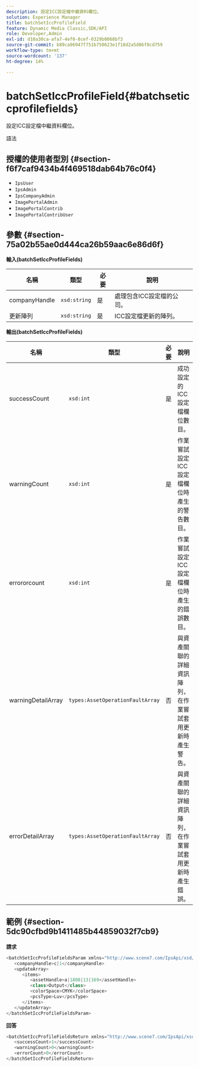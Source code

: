 ```yaml
---
description: 設定ICC設定檔中繼資料欄位。
solution: Experience Manager
title: batchSetIccProfileField
feature: Dynamic Media Classic,SDK/API
role: Developer,Admin
exl-id: d10a30ca-afa7-4ef0-8cef-0329b0068bf3
source-git-commit: b89ca96947f751b750623e1f18d2a5d86f0cd759
workflow-type: tm+mt
source-wordcount: '137'
ht-degree: 14%

---
```


# batchSetIccProfileField{#batchseticcprofilefields}

設定ICC設定檔中繼資料欄位。

語法

## 授權的使用者型別 {#section-f6f7caf9434b4f469518dab64b76c0f4}

* `IpsUser`
* `IpsAdmin`
* `IpsCompanyAdmin`
* `ImagePortalAdmin`
* `ImagePortalContrib`
* `ImagePortalContribUser`

## 參數 {#section-75a02b55ae0d444ca26b59aac6e86d6f}

**輸入(batchSetIccProfileFields)**

| 名稱 | 類型 | 必要 | 說明 |
|---|---|---|---|
| companyHandle | `xsd:string` | 是 | 處理包含ICC設定檔的公司。 |
| 更新陣列 | `xsd:string` | 是 | ICC設定檔更新的陣列。 |

**輸出(batchSetIccProfileFields)**

| 名稱 | 類型 | 必要 | 說明 |
|---|---|---|---|
| successCount | `xsd:int` | 是 | 成功設定的ICC設定檔欄位數目。 |
| warningCount | `xsd:int` | 是 | 作業嘗試設定ICC設定檔欄位時產生的警告數目。 |
| errororcount | `xsd:int` | 是 | 作業嘗試設定ICC設定檔欄位時產生的錯誤數目。 |
| warningDetailArray | `types:AssetOperationFaultArray` | 否 | 與資產關聯的詳細資訊陣列，在作業嘗試套用更新時產生警告。 |
| errorDetailArray | `types:AssetOperationFaultArray` | 否 | 與資產關聯的詳細資訊陣列，在作業嘗試套用更新時產生錯誤。 |

## 範例 {#section-5dc90cfbd9b1411485b44859032f7cb9}

**請求**

```java {.line-numbers}
<batchSetIccProfileFieldsParam xmlns="http://www.scene7.com/IpsApi/xsd/2009-07-31">
   <companyHandle>c|1</companyHandle>
   <updateArray>
      <items>
         <assetHandle>a|1808|13|169</assetHandle>
         <class>Output</class>
         <colorSpace>CMYK</colorSpace>
         <pcsType>Luv</pcsType>
      </items>
   </updateArray>
</batchSetIccProfileFieldsParam>
```

**回答**

```java {.line-numbers}
<batchSetIccProfileFieldsReturn xmlns="http://www.scene7.com/IpsApi/xsd/2009-07-31">
   <successCount>1</successCount>
   <warningCount>0</warningCount>
   <errorCount>0</errorCount>
</batchSetIccProfileFieldsReturn>
```
